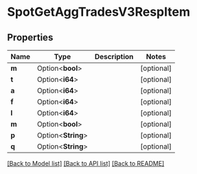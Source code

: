 # SpotGetAggTradesV3RespItem

## Properties

Name | Type | Description | Notes
------------ | ------------- | ------------- | -------------
**m** | Option<**bool**> |  | [optional]
**t** | Option<**i64**> |  | [optional]
**a** | Option<**i64**> |  | [optional]
**f** | Option<**i64**> |  | [optional]
**l** | Option<**i64**> |  | [optional]
**m** | Option<**bool**> |  | [optional]
**p** | Option<**String**> |  | [optional]
**q** | Option<**String**> |  | [optional]

[[Back to Model list]](../README.md#documentation-for-models) [[Back to API list]](../README.md#documentation-for-api-endpoints) [[Back to README]](../README.md)


